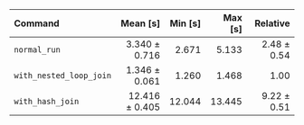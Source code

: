 | Command | Mean [s] | Min [s] | Max [s] | Relative |
|:---|---:|---:|---:|---:|
| `normal_run` | 3.340 ± 0.716 | 2.671 | 5.133 | 2.48 ± 0.54 |
| `with_nested_loop_join` | 1.346 ± 0.061 | 1.260 | 1.468 | 1.00 |
| `with_hash_join` | 12.416 ± 0.405 | 12.044 | 13.445 | 9.22 ± 0.51 |
